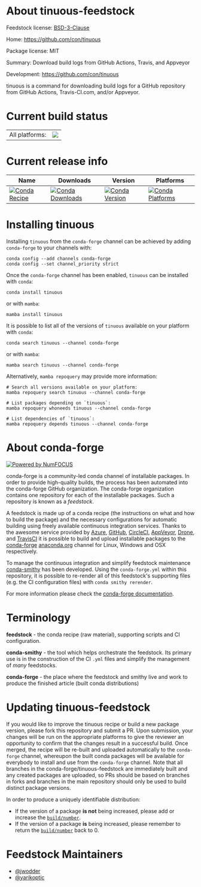 About tinuous-feedstock
=======================

Feedstock license: [BSD-3-Clause](https://github.com/conda-forge/tinuous-feedstock/blob/main/LICENSE.txt)

Home: https://github.com/con/tinuous

Package license: MIT

Summary: Download build logs from GitHub Actions, Travis, and Appveyor

Development: https://github.com/con/tinuous

tinuous is a command for downloading build logs for a GitHub repository
from GitHub Actions, Travis-CI.com, and/or Appveyor.


Current build status
====================


<table><tr><td>All platforms:</td>
    <td>
      <a href="https://dev.azure.com/conda-forge/feedstock-builds/_build/latest?definitionId=13027&branchName=main">
        <img src="https://dev.azure.com/conda-forge/feedstock-builds/_apis/build/status/tinuous-feedstock?branchName=main">
      </a>
    </td>
  </tr>
</table>

Current release info
====================

| Name | Downloads | Version | Platforms |
| --- | --- | --- | --- |
| [![Conda Recipe](https://img.shields.io/badge/recipe-tinuous-green.svg)](https://anaconda.org/conda-forge/tinuous) | [![Conda Downloads](https://img.shields.io/conda/dn/conda-forge/tinuous.svg)](https://anaconda.org/conda-forge/tinuous) | [![Conda Version](https://img.shields.io/conda/vn/conda-forge/tinuous.svg)](https://anaconda.org/conda-forge/tinuous) | [![Conda Platforms](https://img.shields.io/conda/pn/conda-forge/tinuous.svg)](https://anaconda.org/conda-forge/tinuous) |

Installing tinuous
==================

Installing `tinuous` from the `conda-forge` channel can be achieved by adding `conda-forge` to your channels with:

```
conda config --add channels conda-forge
conda config --set channel_priority strict
```

Once the `conda-forge` channel has been enabled, `tinuous` can be installed with `conda`:

```
conda install tinuous
```

or with `mamba`:

```
mamba install tinuous
```

It is possible to list all of the versions of `tinuous` available on your platform with `conda`:

```
conda search tinuous --channel conda-forge
```

or with `mamba`:

```
mamba search tinuous --channel conda-forge
```

Alternatively, `mamba repoquery` may provide more information:

```
# Search all versions available on your platform:
mamba repoquery search tinuous --channel conda-forge

# List packages depending on `tinuous`:
mamba repoquery whoneeds tinuous --channel conda-forge

# List dependencies of `tinuous`:
mamba repoquery depends tinuous --channel conda-forge
```


About conda-forge
=================

[![Powered by
NumFOCUS](https://img.shields.io/badge/powered%20by-NumFOCUS-orange.svg?style=flat&colorA=E1523D&colorB=007D8A)](https://numfocus.org)

conda-forge is a community-led conda channel of installable packages.
In order to provide high-quality builds, the process has been automated into the
conda-forge GitHub organization. The conda-forge organization contains one repository
for each of the installable packages. Such a repository is known as a *feedstock*.

A feedstock is made up of a conda recipe (the instructions on what and how to build
the package) and the necessary configurations for automatic building using freely
available continuous integration services. Thanks to the awesome service provided by
[Azure](https://azure.microsoft.com/en-us/services/devops/), [GitHub](https://github.com/),
[CircleCI](https://circleci.com/), [AppVeyor](https://www.appveyor.com/),
[Drone](https://cloud.drone.io/welcome), and [TravisCI](https://travis-ci.com/)
it is possible to build and upload installable packages to the
[conda-forge](https://anaconda.org/conda-forge) [anaconda.org](https://anaconda.org/)
channel for Linux, Windows and OSX respectively.

To manage the continuous integration and simplify feedstock maintenance
[conda-smithy](https://github.com/conda-forge/conda-smithy) has been developed.
Using the ``conda-forge.yml`` within this repository, it is possible to re-render all of
this feedstock's supporting files (e.g. the CI configuration files) with ``conda smithy rerender``.

For more information please check the [conda-forge documentation](https://conda-forge.org/docs/).

Terminology
===========

**feedstock** - the conda recipe (raw material), supporting scripts and CI configuration.

**conda-smithy** - the tool which helps orchestrate the feedstock.
                   Its primary use is in the construction of the CI ``.yml`` files
                   and simplify the management of *many* feedstocks.

**conda-forge** - the place where the feedstock and smithy live and work to
                  produce the finished article (built conda distributions)


Updating tinuous-feedstock
==========================

If you would like to improve the tinuous recipe or build a new
package version, please fork this repository and submit a PR. Upon submission,
your changes will be run on the appropriate platforms to give the reviewer an
opportunity to confirm that the changes result in a successful build. Once
merged, the recipe will be re-built and uploaded automatically to the
`conda-forge` channel, whereupon the built conda packages will be available for
everybody to install and use from the `conda-forge` channel.
Note that all branches in the conda-forge/tinuous-feedstock are
immediately built and any created packages are uploaded, so PRs should be based
on branches in forks and branches in the main repository should only be used to
build distinct package versions.

In order to produce a uniquely identifiable distribution:
 * If the version of a package **is not** being increased, please add or increase
   the [``build/number``](https://docs.conda.io/projects/conda-build/en/latest/resources/define-metadata.html#build-number-and-string).
 * If the version of a package **is** being increased, please remember to return
   the [``build/number``](https://docs.conda.io/projects/conda-build/en/latest/resources/define-metadata.html#build-number-and-string)
   back to 0.

Feedstock Maintainers
=====================

* [@jwodder](https://github.com/jwodder/)
* [@yarikoptic](https://github.com/yarikoptic/)

